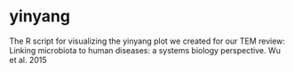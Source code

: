 # yinyang
The R script for visualizing the yinyang plot we created for our TEM review: Linking microbiota to human diseases: a systems biology perspective. Wu et al. 2015
